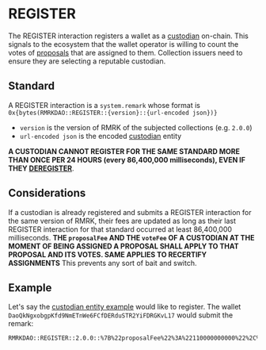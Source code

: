 # REGISTER

The REGISTER interaction registers a wallet as a [custodian](../entities/custodian.md) on-chain.
This signals to the ecosystem that the wallet operator is willing to count the votes of [proposals](../entities/proposal.md)
that are assigned to them. Collection issuers need to ensure they are selecting a reputable custodian.

## Standard

A REGISTER interaction is a `system.remark` whose format is `0x{bytes(RMRKDAO::REGISTER::{version}::{url-encoded json})}`

- `version` is the version of RMRK of the subjected collections (e.g. `2.0.0`)
- `url-encoded json` is the encoded [custodian](../entities/custodian.md) entity

**A CUSTODIAN CANNOT REGISTER FOR THE SAME STANDARD MORE THAN ONCE PER 24 HOURS (every 86,400,000 milliseconds), EVEN IF THEY [DEREGISTER](DEREGISTER.md)**.

## Considerations

If a custodian is already registered and submits a REGISTER interaction for the same version of RMRK, their fees are updated as long as their last REGISTER interaction
for that standard occurred at least 86,400,000 milliseconds. **THE `proposalFee` AND THE `voteFee` OF A CUSTODIAN AT THE MOMENT OF BEING ASSIGNED A PROPOSAL SHALL APPLY TO THAT PROPOSAL AND ITS VOTES. SAME APPLIES TO RECERTIFY ASSIGNMENTS** This prevents any sort of bait and switch.

## Example

Let's say the [custodian entity example](../entities/custodian.md#example) would like to register. The wallet
`DaoQkNgxobgpKfd9NmETnWe6FCfDERduSTR2YiFDRGKvL17` would submit the remark:

```
RMRKDAO::REGISTER::2.0.0::%7B%22proposalFee%22%3A%22110000000000%22%2C%22voteFee%22%3A%2250000000000%22%2C%22recertifyFee%22%3A%221000000000000%22%2C%22maxOptions%22%3A100%7D
```
